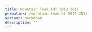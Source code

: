 ```yaml
---
title: Mountain Teak (HT 2012 201)
permalink: /mountain-teak-ht-2012-201/
variant: markdown
description: ""
---
```

